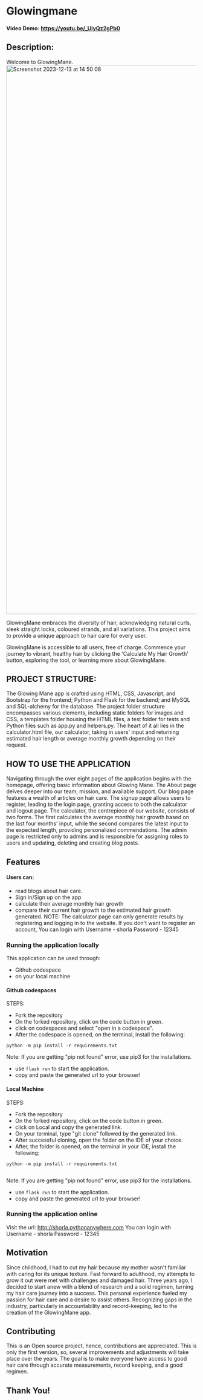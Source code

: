 # Glowingmane

#### Video Demo:  <https://youtu.be/_UiyQz2gPb0>
## Description:
Welcome to GlowingMane.
<img width="1452" alt="Screenshot 2023-12-13 at 14 50 08" src="https://github.com/Shorla/glowingmane.github.io/assets/77856859/ee75a5d9-48a9-410c-b35e-e56fa04a2abc">




GlowingMane embraces the diversity of hair, acknowledging natural curls, sleek straight locks, coloured strands, and all variations. This project aims to provide a unique approach to hair care for every user.

GlowingMane is accessible to all users, free of charge. Commence your journey to vibrant, healthy hair by clicking the 'Calculate My Hair Growth' button, exploring the tool, or learning more about GlowingMane.

## PROJECT STRUCTURE:
The Glowing Mane app is crafted using HTML, CSS, Javascript, and Bootstrap for the frontend; Python and Flask for the backend; and MySQL and SQL-alchemy for the database. The project folder structure encompasses various elements, including static folders for images and CSS, a templates folder housing the HTML files, a test folder for tests and Python files such as app.py and helpers.py. The heart of it all lies in the calculator.html file, our calculator, taking in users' input and returning estimated hair length or average monthly growth depending on their request. 

## HOW TO USE THE APPLICATION
Navigating through the over eight pages of the application begins with the homepage, offering basic information about Glowing Mane. The About page delves deeper into our team, mission, and available support. Our blog page features a wealth of articles on hair care. The signup page allows users to register, leading to the login page, granting access to both the calculator and logout page. The calculator, the centrepiece of our website, consists of two forms. The first calculates the average monthly hair growth based on the last four months' input, while the second compares the latest input to the expected length, providing personalized commendations. The admin page is restricted only to admins and is responsible for assigning roles to users and updating, deleting and creating blog posts.

## Features
#### Users can:

* read blogs about hair care.
* Sign in/Sign up on the app
* calculate their average monthly hair growth
* compare their current hair growth to the estimated hair growth generated.
NOTE: The calculator page can only generate results by registering and logging in to the website.
If you don't want to register an account,
You can login with Username - shorla Password - 12345


### Running the application locally
This application can be used through:
* Github codespace
* on your local machine

#### Github codespaces

STEPS:
* Fork the repository
* On the forked repository, click on the code button in green.
* click on codespaces and select "open in a codespace".
* After the codespace is opened, on the terminal, install the following:

```
python -m pip install -r requirements.txt

```
Note: If you are getting "pip not found" error, use pip3 for the installations.

* use ```flask run``` to start the application.
* copy and paste the generated url to your browser!

#### Local Machine

STEPS:
* Fork the repository
* On the forked repository, click on the code button in green.
* click on Local and copy the generated link.
* On your terminal, type "git clone" followed by the generated link.
* After successful cloning, open the folder on the IDE of your choice.
* After, the folder is opened, on the terminal in your IDE, install the following:

```
python -m pip install -r requirements.txt


```
Note: If you are getting "pip not found" error, use pip3 for the installations.

* use ```flask run``` to start the application.
* copy and paste the generated url to your browser!

### Running the application online
Visit the url: http://shorla.pythonanywhere.com
You can login with Username - shorla Password - 12345


## Motivation
Since childhood, I had to cut my hair because my mother wasn't familiar with caring for its unique texture. Fast forward to adulthood, my attempts to grow it out were met with challenges and damaged hair. Three years ago, I decided to start anew with a blend of research and a solid regimen, turning my hair care journey into a success. This personal experience fueled my passion for hair care and a desire to assist others. Recognizing gaps in the industry, particularly in accountability and record-keeping, led to the creation of the GlowingMane app.

## Contributing

This is an Open source project, hence, contributions are appreciated. This is only the first version, so, several improvements and adjustments will take place over the years. The goal is to make everyone have access to good hair care through accurate measurements, record keeping, and a good regimen.

## Thank You!
